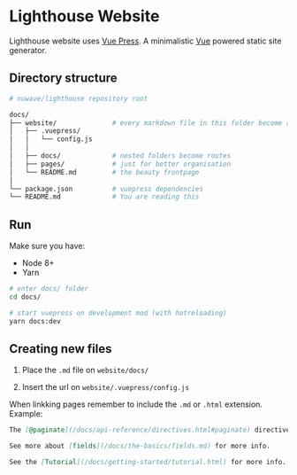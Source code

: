 # Lighthouse Website

Lighthouse website uses [Vue Press](https://vuepress.vuejs.org). A minimalistic [Vue](https://vuejs.org/) powered static site generator.

## Directory structure

```bash
# nuwave/lighthouse repository root

docs/
├── website/              # every markdown file in this folder become a page
│   ├── .vuepress/
│   │   └── config.js 
│   │ 
│   ├── docs/             # nested folders become routes
│   ├── pages/            # just for better organisation
│   └── README.md         # the beauty frontpage
│ 
└── package.json          # vuepress dependencies
└── README.md             # You are reading this


```

## Run

Make sure you have:

- Node 8+
- Yarn 

```bash
# enter docs/ folder
cd docs/

# start vuepress on development mod (with hotreloading)
yarn docs:dev
```


## Creating new files

1. Place the `.md` file on `website/docs/`

2. Insert the url on `website/.vuepress/config.js`

When linkking pages remember to include the `.md` or `.html` extension. Example:

```md
The [@paginate](/docs/api-reference/directives.html#paginate) directive is great!

See more about [fields](/docs/the-basics/fields.md) for more info.

See the [Tutorial](/docs/getting-started/tutorial.html) for more info.
```

